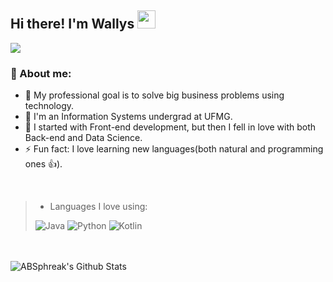 ## Hi there! I'm Wallys <img src="https://github.com/TheDudeThatCode/TheDudeThatCode/blob/master/Assets/Hi.gif" width="29px">
<p align="center">

![](https://camo.githubusercontent.com/992babdffd8c74a1502de375fbdf7e4d54773242/68747470733a2f2f6d656469612e67697068792e636f6d2f6d656469612f53576f536b4e36447854737a71494b4571762f67697068792e676966)
### 🤵 About me:
- 💬 My professional goal is to solve big business problems using technology.
- 🏦 I'm an Information Systems undergrad at UFMG.
- 🌱 I started with Front-end development, but then I fell in love with both Back-end and Data Science.
- ⚡ Fun fact: I love learning new languages(both natural and programming ones 👍).

</br>


> - Languages I love using:
> 
> ![Java](https://img.shields.io/badge/java-%23ED8B00.svg?style=for-the-badge&logo=java&logoColor=white)
![Python](https://img.shields.io/badge/python-3670A0?style=for-the-badge&logo=python&logoColor=ffdd54)
![Kotlin](https://img.shields.io/badge/javascript-%230095D5.svg?style=for-the-badge&logo=javascript&logoColor=white)


</br>
</br>

<img align="center" src="https://github-readme-stats.vercel.app/api?username=WallysLS&include_all_commits=true&count_private=true&show_icons=true&line_height=20&title_color=7A7ADB&icon_color=2234AE&text_color=D3D3D3&bg_color=0,000000,130F40" alt="ABSphreak's Github Stats">
